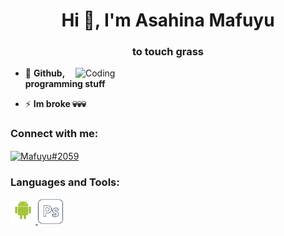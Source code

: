 <h1 align="center">Hi 👋, I'm Asahina Mafuyu</h1>
<h3 align="center"> to touch grass </h3>
<img align="right" alt="Coding" width="400" src="https://media.tenor.com/r4ksG0-F9P4AAAAC/nilou-genshin-impact.gif">

- 🌱 **Github, programming stuff**

- ⚡  **Im broke 💀💀💀**

<h3 align="left">Connect with me:</h3>
<p align="left">
<a href="https://discord.gg/Mafuyu#2059" target="blank"><img align="center" src="https://raw.githubusercontent.com/rahuldkjain/github-profile-readme-generator/master/src/images/icons/Social/discord.svg" alt="Mafuyu#2059" height="30" width="40" /></a>
</p>

<h3 align="left">Languages and Tools:</h3>
<p align="left"> <a href="https://developer.android.com" target="_blank" rel="noreferrer"> <img src="https://raw.githubusercontent.com/devicons/devicon/master/icons/android/android-original-wordmark.svg" alt="android" width="40" height="40"/> </a> <a href="https://www.photoshop.com/en" target="_blank" rel="noreferrer"> <img src="https://raw.githubusercontent.com/devicons/devicon/master/icons/photoshop/photoshop-line.svg" alt="photoshop" width="40" height="40"/> </a> </p>
